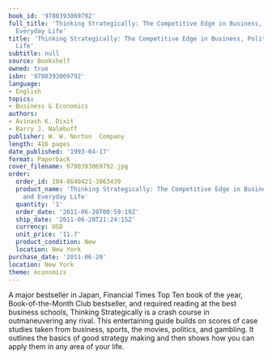```yaml
---
book_id: '9780393069792'
full_title: 'Thinking Strategically: The Competitive Edge in Business, Politics, and
  Everyday Life'
title: 'Thinking Strategically: The Competitive Edge in Business, Politics, and Everyday
  Life'
subtitle: null
source: Bookshelf
owned: true
isbn: '9780393069792'
language:
- English
topics:
- Business & Economics
authors:
- Avinash K. Dixit
- Barry J. Nalebuff
publisher: W. W. Norton  Company
length: 416 pages
date_published: '1993-04-17'
format: Paperback
cover_filename: 9780393069792.jpg
order:
  order_id: 104-8640421-3863439
  product_name: 'Thinking Strategically: The Competitive Edge in Business, Politics,
    and Everyday Life'
  quantity: '1'
  order_date: '2011-06-20T00:59:19Z'
  ship_date: '2011-06-20T21:24:15Z'
  currency: USD
  unit_price: '11.7'
  product_condition: New
  location: New York
purchase_date: '2011-06-20'
location: New York
theme: economics
---
```

A major bestseller in Japan, Financial Times Top Ten book of the year, Book-of-the-Month Club bestseller, and required reading at the best business schools, Thinking Strategically is a crash course in outmaneuvering any rival. This entertaining guide builds on scores of case studies taken from business, sports, the movies, politics, and gambling. It outlines the basics of good strategy making and then shows how you can apply them in any area of your life.

